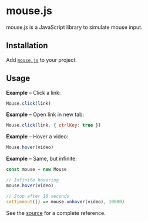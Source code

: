 # mouse.js

mouse.js is a JavaScript library to simulate mouse input.

## Installation

Add [`mouse.js`](src/mouse.js) to your project.

## Usage

**Example** – Click a link:

``` javascript
Mouse.click(link)
```

**Example** – Open link in new tab:

``` javascript
Mouse.click(link, { ctrlKey: true })
```

**Example** – Hover a video:

``` javascript
Mouse.hover(video)
```

**Example** – Same, but infinite:

``` javascript
const mouse = new Mouse

// Infinite hovering
mouse.hover(video)

// Stop after 10 seconds
setTimeout(() => mouse.unhover(video), 10000)
```

See the [source](src/mouse.js) for a complete reference.
